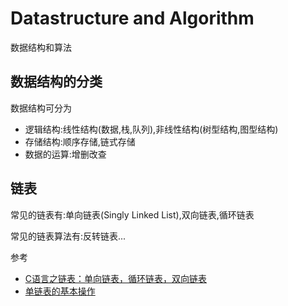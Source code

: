 # Datastructure and Algorithm

数据结构和算法

## 数据结构的分类

数据结构可分为
- 逻辑结构:线性结构(数据,栈,队列),非线性结构(树型结构,图型结构)
- 存储结构:顺序存储,链式存储
- 数据的运算:增删改查

## 链表

常见的链表有:单向链表(Singly Linked List),双向链表,循环链表

常见的链表算法有:反转链表...


参考

- [C语言之链表：单向链表，循环链表，双向链表](https://blog.csdn.net/weixin_40734514/article/details/109957074)
- [单链表的基本操作](https://blog.csdn.net/meng_lemon/article/details/82053993)
